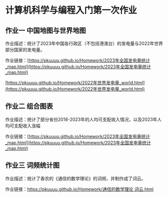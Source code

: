 # 计算机科学与编程入门第一次作业

## 作业一  中国地图与世界地图

作业描述：统计了2023年中国各行政区（不包括港澳台）的发电量与2022年世界部分国家的发电量。

作业链接：[https://pkuuuu.github.io/Homework/2023年全国发电量统计_map.html](https://pkuuuu.github.io/Homework/2023年全国发电量统计_map.html)

[https://pkuuuu.github.io/Homework/2022年世界发电量_world.html](https://pkuuuu.github.io/Homework/2022年世界发电量_world.html)
## 作业二  组合图表

作业描述：统计了部分省份2018-2023年的人均可支配收入情况，以及2023年人均可支配收入涨幅

作业链接：[https://pkuuuu.github.io/Homework/2023年全国发电量统计_map.html](https://pkuuuu.github.io/Homework/2023年全国发电量统计_map.html)

## 作业三  词频统计图

作业描述：统计了香农的《通信的数学理论》的词频，并制作成了词云。

作业链接：[https://pkuuuu.github.io/Homework/通信的数学理论 词云.html](https://pkuuuu.github.io/Homework/通信的数学理论%20词云.html)

